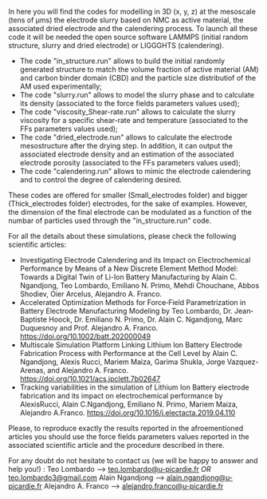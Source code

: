 In here you will find the codes for modelling in 3D (x, y, z) at the mesoscale (tens of µms) the electrode slurry based on NMC as active material, the associated dried electrode and the calendering process. 
To launch all these code it will be needed the open source software LAMMPS (initial random structure, slurry and dried electrode) or LIGGGHTS (calendering).

- The code "in_structure.run" allows to build the initial randomly generated structure to match the volume fraction of active material (AM) and carbon binder domain (CBD) and the particle size distributiof of the AM used experimentally;
- The code "slurry.run" allows to model the slurry phase and to calculate its density (associated to the force fields parameters values used);
- The code "viscosity_Shear-rate.run" allows to calculate the slurry viscosity for a specific shear-rate and temperature (associated to the FFs parameters values used);
- The code "dried_electrode.run" allows to calculate the electrode mesostructure after the drying step. In addition, it can output the associated electrode density and an estimation of the associated electrode porosity (associated to the FFs parameters values used);
- The code "calendering.run" allows to mimic the electrode calendering and to control the degree of calendering desired.

These codes are offered for smaller (Small_electrodes folder) and bigger (Thick_electrodes folder) electrodes, for the sake of examples. However, the dimension of the final electrode can be modulated as a function of the numbar of particles used through the "in_structure.run" code.

For all the details about these simulations, please check the following scientific articles:

- Investigating Electrode Calendering and its Impact on Electrochemical Performance by Means of a New Discrete Element Method Model: Towards a Digital Twin of Li-Ion Battery Manufacturing by Alain C. Ngandjong, Teo Lombardo, Emiliano N. Primo, Mehdi Chouchane, Abbos Shodiev, Oier Arcelus, Alejandro A. Franco.
- Accelerated Optimization Methods for Force‐Field Parametrization in Battery Electrode Manufacturing Modeling by Teo Lombardo,  Dr. Jean‐Baptiste Hoock,  Dr. Emiliano N. Primo,  Dr. Alain C. Ngandjong,  Marc Duquesnoy and Prof. Alejandro A. Franco.  https://doi.org/10.1002/batt.202000049
- Multiscale Simulation Platform Linking Lithium Ion Battery Electrode Fabrication Process with Performance at the Cell Level by Alain C. Ngandjong, Alexis Rucci, Mariem Maiza, Garima Shukla, Jorge Vazquez-Arenas, and Alejandro A. Franco. https://doi.org/10.1021/acs.jpclett.7b02647
- Tracking variabilities in the simulation of Lithium Ion Battery electrode fabrication and its impact on electrochemical performance by AlexisRucci, Alain C.Ngandjong, Emiliano N. Primo, Mariem Maiza, Alejandro A.Franco. https://doi.org/10.1016/j.electacta.2019.04.110

Please, to reproduce exactly the results reported in the afroementioned articles you should use the force fields parameters values reported in the associated scientific article and the procedure described in there.


For any doubt do not hesitate to contact us (we will be happy to answer and help you!) :
Teo Lombardo --> teo.lombardo@u-picardie.fr *OR* teo.lombardo3@gmail.com
Alain Ngandjong --> alain.ngandjong@u-picardie.fr
Alejandro A. Franco --> alejandro.franco@u-picardie.fr